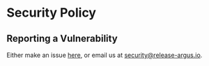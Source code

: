 # Security Policy

## Reporting a Vulnerability

Either make an issue [here](https://github.com/release-argus/Website/issues/new), or email us at [security@release-argus.io](mailto:security@release-argus.io).
